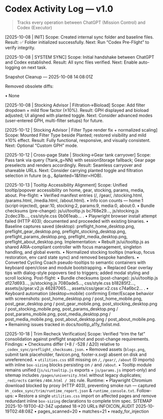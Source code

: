 # Codex Activity Log — v1.0
> Tracks every operation between ChatGPT (Mission Control) and Codex (Executor)

[2025-10-08 | INIT]
Scope: Created internal sync folder and baseline files.
Result: ✅ Folder initialized successfully.
Next: Run “Codex Pre-Flight” to verify integrity.

[2025-10-08 | SYSTEM SYNC]
Scope: Initial handshake between ChatGPT and Codex established.
Result: All sync files verified.
Next: Enable auto-logging on next task.

Snapshot Cleanup — 2025-10-08 14:08:01Z

Removed obsolete diffs:

• None

[2025-10-08 | Stocking Advisor | Filtration→Bioload]
Scope: Add filter dropdown + mild flow factor (±10%).
Result: GPH displayed and bioload adjusted; UI aligned with planted toggle.
Next: Consider advanced modes (user-entered GPH, multi-filter setups) for future.

[2025-10-12 | Stocking Advisor | Filter Type render fix + normalized scaling]
Scope: Mounted Filter Type beside Planted; restored visibility and mild ±10% effect.
Result: Fully functional, responsive, and visually consistent.
Next: Optional “Custom GPH” mode.

[2025-10-12 | Cross-page State | Stocking→Gear tank carryover]
Scope: Pass tank via query (?tank_g=NN) with sessionStorage fallback; Gear page preselects and renders accordingly.
Result: Seamless carryover and shareable URLs.
Next: Consider carrying planted toggle and filtration selection in future (e.g., &planted=1&filter=HOB).

[2025-10-13 | Tooltip Accessibility Alignment]
Scope: Unified tooltip/popover accessibility on home, gear, stocking, params, media, about.
Pre-flight:
• Verified manifest entries (/, /gear/, /stocking.html, /params.html, /media.html, /about.html).
• Info icon counts — home:1 (script-injected), gear:10, stocking:2, params:9, media:0, about:0.
• Bundle checksums (pre-change): js/ui/tooltip.js bc768e29…, js/stocking.js 2cdec31b…, css/style.css 0b061eab… .
• Playwright browser install attempt failed (HTTP 403); documented and proceeded with existing binaries.
• Baseline captures saved (desktop): preflight_home_desktop.png, preflight_gear_desktop.png, preflight_stocking_desktop.png, preflight_params_desktop.png, preflight_media_desktop.png, preflight_about_desktop.png.
Implementation:
• Rebuilt js/ui/tooltip.js as shared ARIA-compliant controller with focus management, singleton handling, and global events.
• Normalized stocking tooltips (markup, focus restoration, env card state sync) and removed bespoke handlers.
• Converted Cycling Coach pseudo-tooltips to semantic containers with keyboard open/close and module bootstrapping.
• Replaced Gear overlay tips with dialog-style popovers tied to triggers; added modal styling and scroll locking.
Post-flight:
• Bundle checksums (post-change): js/ui/tooltip.js d127d693…, js/stocking.js 7080ade5…, css/style.css b18285f2…, assets/js/gear.v2.js 46287065…, assets/css/gear.v2.css c74a6bc2… .
• Keyboard automation (desktop+mobile) confirming Enter/Escape behavior with screenshots: post_home_desktop.png / post_home_mobile.png, post_gear_desktop.png / post_gear_mobile.png, post_stocking_desktop.png / post_stocking_mobile.png, post_params_desktop.png / post_params_mobile.png, post_media_desktop.png / post_media_mobile.png, post_about_desktop.png / post_about_mobile.png.
• Remaining issues tracked in docs/tooltip_a11y_fixlist.md.

[2025-10-18 | Trim Recheck Verification]
Scope: Verified “trim the fat” consolidation against preflight snapshot and post-change requirements.
Findings:
• Checksums differ (+8 / -528 / Δ20) relative to `_codex_sync/preflight_checksums.json`.
• Removed assets (`blogs.png`, submit tank placeholder, favicon.png, footer-x.svg) absent on disk and unreferenced.
• `utilities.css` still missing on `/`, `/gear/`, `/about` (0 imports) with inline `box-sizing` blocks persisting on `/` and `/about`.
• Tooltip module remains unified (`js/ui/tooltip.js` exports + `js/params.js` import-only) and sitemap includes `/pages/university.html` without legacy duplicates; `_redirects` carries `/404.html / 301` rule.
Runtime:
• Playwright Chromium download blocked by proxy (HTTP 403), preventing smoke run — captured in `_codex_sync/trim/runtime_report.json` & `runtime_console.txt`.
Follow-ups:
• Restore a single `utilities.css` import on affected pages and remove redundant inline `box-sizing` declarations to complete trim spec.
SITEMAP 2025-10-19T00-42-34Z updated 18→20 URLs
INFOICON_AUDIT 2025-10-19T02:48:08Z • pages_scanned=20 • matches=21 • ready_for_injection
